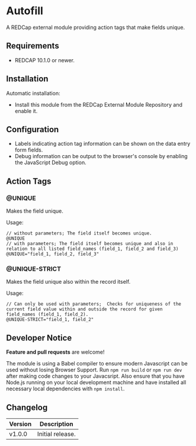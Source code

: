 # Autofill

A REDCap external module providing action tags that make fields unique.

## Requirements

- REDCAP 10.1.0 or newer.

## Installation

Automatic installation:

- Install this module from the REDCap External Module Repository and enable it.

## Configuration

- Labels indicating action tag information can be shown on the data entry form fields.
- Debug information can be output to the browser's console by enabling the JavaScript Debug option.


## Action Tags

### @UNIQUE

Makes the field unique.

Usage:

```JS
// without parameters; The field itself becomes unique.
@UNIQUE
// with parameters; The field itself becomes unique and also in relation to all listed field_names (field_1, field_2 and field_3)
@UNIQUE="field_1, field_2, field_3"
```

### @UNIQUE-STRICT

Makes the field unique also within the record itself.

Usage:

```JS
// Can only be used with parameters;  Checks for uniqueness of the current field value within and outside the record for given field_names (field_1, field_2).
@UNIQUE-STRICT="field_1, field_2"
```

## Developer Notice

**Feature and pull requests** are welcome!

The module is using a Babel compiler to ensure modern Javascript can be used without losing Browser Support. 
Run `npm run build` or `npm run dev` after making code changes to your Javacsript.
Also ensure that you have Node.js running on your local development machine and have installed all necessary local dependencies with `npm install`.


## Changelog

Version | Description
------- | --------------------
v1.0.0  | Initial release.
